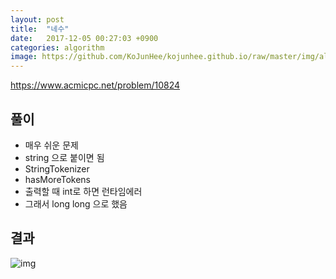 ```yaml
---
layout: post
title:  "네수"
date:   2017-12-05 00:27:03 +0900
categories: algorithm
image: https://github.com/KoJunHee/kojunhee.github.io/raw/master/img/algorithm.png
---
```


<https://www.acmicpc.net/problem/10824>

## 풀이

- 매우 쉬운 문제
- string 으로 붙이면 됨
- StringTokenizer
- hasMoreTokens
- 출력할 때 int로 하면 런타임에러
- 그래서 long long 으로 했음

## 결과

![img](https://github.com/KoJunHee/kojunhee.github.io/raw/master/img/longlong.png)


